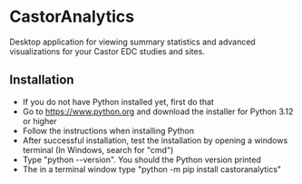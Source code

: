 # CastorAnalytics
Desktop application for viewing summary statistics and advanced visualizations for your Castor EDC studies and sites.


## Installation
- If you do not have Python installed yet, first do that
- Go to https://www.python.org and download the installer for Python 3.12 or higher
- Follow the instructions when installing Python
- After successful installation, test the installation by opening a windows terminal (In Windows, search for "cmd")
- Type "python --version". You should the Python version printed
- The in a terminal window type "python -m pip install castoranalytics"